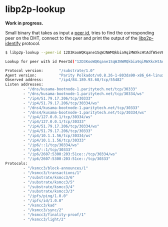 # libp2p-lookup

**Work in progress.**

Small binary that takes as input a [peer
id](https://docs.libp2p.io/concepts/peer-id/), tries to find the corresponding
peer on the DHT, connect to the peer and print the output of the
[libp2p-identify](https://github.com/libp2p/specs/tree/master/identify)
protocol.

```bash
$ libp2p-lookup --peer-id 12D3KooWQKqane1SqWJNWMQkbia9qiMWXkcHtAdfW5eVF8hbwEDw

Lookup for peer with id PeerId("12D3KooWQKqane1SqWJNWMQkbia9qiMWXkcHtAdfW5eVF8hbwEDw") succeeded.

Protocol version:       "/substrate/1.0"
Agent version:          "Parity Polkadot/v0.8.26-1-803da90-x86_64-linux-gnu (kusama-bootnode-1)"
Observed address:       "/ip4/84.189.93.68/tcp/55482"
Listen addresses:
        - "/dns/kusama-bootnode-1.paritytech.net/tcp/30333"
        - "/dns/kusama-bootnode-1.paritytech.net/tcp/30334/ws"
        - "/ip4/51.79.17.206/tcp/30333"
        - "/ip4/51.79.17.206/tcp/30334/ws"
        - "/dns4/kusama-bootnode-1.paritytech.net/tcp/30333"
        - "/dns4/kusama-bootnode-1.paritytech.net/tcp/30334/ws"
        - "/ip4/127.0.0.1/tcp/30334/ws"
        - "/ip4/127.0.0.1/tcp/30333"
        - "/ip4/51.79.17.206/tcp/30334/ws"
        - "/ip4/51.79.17.206/tcp/30333"
        - "/ip4/10.1.1.56/tcp/30334/ws"
        - "/ip4/10.1.1.56/tcp/30333"
        - "/ip6/::1/tcp/30334/ws"
        - "/ip6/::1/tcp/30333"
        - "/ip6/2607:5300:203:51ce::/tcp/30334/ws"
        - "/ip6/2607:5300:203:51ce::/tcp/30333"
Protocols:
        - "/ksmcc3/block-announces/1"
        - "/ksmcc3/transactions/1"
        - "/substrate/ksmcc3/6"
        - "/substrate/ksmcc3/5"
        - "/substrate/ksmcc3/4"
        - "/substrate/ksmcc3/3"
        - "/ipfs/ping/1.0.0"
        - "/ipfs/id/1.0.0"
        - "/ksmcc3/kad"
        - "/ksmcc3/sync/2"
        - "/ksmcc3/finality-proof/1"
        - "/ksmcc3/light/2"
```
